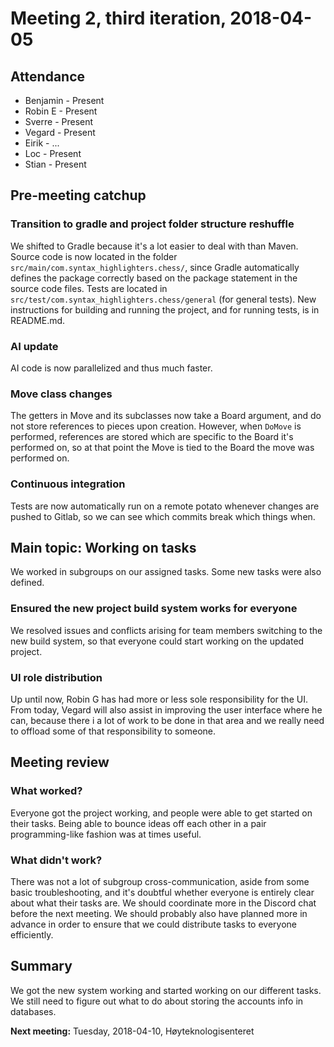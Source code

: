 # Meeting 2, third iteration, 2018-04-05

## Attendance

- Benjamin - Present
- Robin E - Present
- Sverre - Present
- Vegard - Present
- Eirik - ...
- Loc - Present
- Stian - Present

## Pre-meeting catchup

### Transition to gradle and project folder structure reshuffle

We shifted to Gradle because it's a lot easier to deal with than Maven. Source code is now located in the folder `src/main/com.syntax_highlighters.chess/`, since Gradle automatically defines the package correctly based on the package statement in the source code files. Tests are located in `src/test/com.syntax_highlighters.chess/general` (for general tests). New instructions for building and running the project, and for running tests, is in README.md.

### AI update

AI code is now parallelized and thus much faster.

### Move class changes

The getters in Move and its subclasses now take a Board argument, and do not store references to pieces upon creation. However, when `DoMove` is performed, references are stored which are specific to the Board it's performed on, so at that point the Move is tied to the Board the move was performed on.

### Continuous integration

Tests are now automatically run on a remote potato whenever changes are pushed to Gitlab, so we can see which commits break which things when.

## Main topic: Working on tasks

We worked in subgroups on our assigned tasks. Some new tasks were also defined.

### Ensured the new project build system works for everyone

We resolved issues and conflicts arising for team members switching to the new build system, so that everyone could start working on the updated project.

### UI role distribution

Up until now, Robin G has had more or less sole responsibility for the UI. From today, Vegard will also assist in improving the user interface where he can, because there i  a lot of work to be done in that area and we really need to offload some of that responsibility to someone.

## Meeting review

### What worked?

Everyone got the project working, and people were able to get started on their tasks. Being able to bounce ideas off each other in a pair programming-like fashion was at times useful.

### What didn't work?

There was not a lot of subgroup cross-communication, aside from some basic troubleshooting, and it's doubtful whether everyone is entirely clear about what their tasks are. We should coordinate more in the Discord chat before the next meeting. We should probably also have planned more in advance in order to ensure that we could distribute tasks to everyone efficiently.

## Summary

We got the new system working and started working on our different tasks. We still need to figure out what to do about storing the accounts info in databases.

**Next meeting:** Tuesday, 2018-04-10, Høyteknologisenteret

